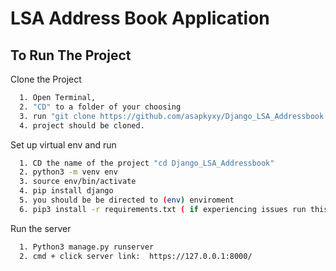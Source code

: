 
# LSA Address Book Application




## To Run The Project

Clone the Project
```bash
  1. Open Terminal, 
  2. "CD" to a folder of your choosing
  3. run "git clone https://github.com/asapkyxy/Django_LSA_Addressbook.git"
  4. project should be cloned.
```

Set up virtual env and run
```bash
  1. CD the name of the project "cd Django_LSA_Addressbook"
  2. python3 -m venv env
  3. source env/bin/activate
  4. pip install django
  5. you should be be directed to (env) enviroment
  6. pip3 install -r requirements.txt ( if experiencing issues run this first: pip3 install --upgrade pip)
```
Run the server
```bash
  1. Python3 manage.py runserver
  2. cmd + click server link:  https://127.0.0.1:8000/
```

